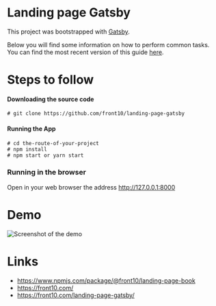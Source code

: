 # Landing page Gatsby

This project was bootstrapped with [Gatsby](https://github.com/gatsbyjs/gatsby).

Below you will find some information on how to perform common tasks.<br>
You can find the most recent version of this guide [here](https://www.gatsbyjs.org/docs).

# Steps to follow

#### Downloading the source code

```
# git clone https://github.com/front10/landing-page-gatsby
```

#### Running the App

```
# cd the-route-of-your-project
# npm install
# npm start or yarn start
```

### Running in the browser

Open in your web browser the address http://127.0.0.1:8000

# Demo

![Screenshot of the demo](https://raw.githubusercontent.com/front10/get-landing-page-book/master/assets/page/screencapture.png)

# Links

- https://www.npmjs.com/package/@front10/landing-page-book
- https://front10.com/
- https://front10.com/landing-page-gatsby/
